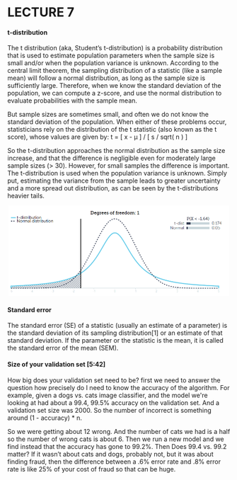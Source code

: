 # LECTURE 7

#### t-distribution

The t distribution (aka, Student’s t-distribution) is a probability distribution that is used to estimate population parameters when the sample size is small and/or when the population variance is unknown.
According to the central limit theorem, the sampling distribution of a statistic (like a sample mean) will follow a normal distribution, as long as the sample size is sufficiently large. Therefore, when we know the standard deviation of the population, we can compute a z-score, and use the normal distribution to evaluate probabilities with the sample mean.

But sample sizes are sometimes small, and often we do not know the standard deviation of the population. When either of these problems occur, statisticians rely on the distribution of the t statistic (also known as the t score), whose values are given by: t = [ x - μ ] / [ s / sqrt( n ) ]

So the t-distribution approaches the normal distribution as the sample size increase, and that the difference is negligible even for moderately large sample sizes (> 30). However, for small samples the difference is important. The t-distribution is used when the population variance is unknown. Simply put, estimating the variance from the sample leads to greater uncertainty and a more spread out distribution, as can be seen by the t-distributions heavier tails.

<p align="center"> <img src="../figures/t_distribution.png" width="500"> </p>

#### Standard error
The standard error (SE) of a statistic (usually an estimate of a parameter) is the standard deviation of its sampling distribution[1] or an estimate of that standard deviation. If the parameter or the statistic is the mean, it is called the standard error of the mean (SEM).


#### Size of your validation set [5:42]
How big does your validation set need to be? first we need to answer the question how precisely do I need to know the accuracy of the algorithm. For example, given a dogs vs. cats image classifier, and the model we're looking at had about a 99.4, 99.5% accuracy on the validation set. And a validation set size was 2000. So the number of incorrect is something around (1 - accuracy) * n.

So we were getting about 12 wrong. And the number of cats we had is a half so the number of wrong cats is about 6. Then we run a new model and we find instead that the accuracy has gone to 99.2%. Then Does 99.4 vs. 99.2 matter? If it wasn’t about cats and dogs, probably not, but it was about finding fraud, then the difference between a .6% error rate and .8% error rate is like 25% of your cost of fraud so that can be huge.

